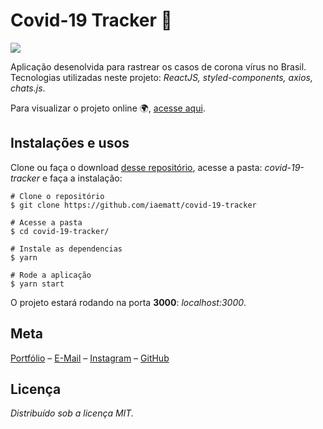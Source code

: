 # Covid-19 Tracker 🧪

![](https://devbsb.com.br:5000/files/09f39e9f30452856f481ba0abc06d3fe-covid-19-tracker.png)

Aplicação desenolvida para rastrear os casos de corona vírus no Brasil. Tecnologias utilizadas neste projeto: _ReactJS, styled-components, axios, chats.js_.

Para visualizar o projeto online 🌍, [acesse aqui](https://devbsb.com.br/covid).

## Instalações e usos

Clone ou faça o download [desse repositório](https://github.com/iaematt/covid-19-tracker), acesse a pasta: _covid-19-tracker_ e faça a instalação:

```
# Clone o repositório
$ git clone https://github.com/iaematt/covid-19-tracker

# Acesse a pasta
$ cd covid-19-tracker/

# Instale as dependencias
$ yarn

# Rode a aplicação
$ yarn start
```

O projeto estará rodando na porta **3000**: _localhost:3000_.

## Meta

[Portfólio](http://devbsb.com.br) – [E-Mail](mailto:matheusbastos@outlook.com) – [Instagram](https://instagram.com/iaematt_) – [GitHub](https://github.com/iaematt)

## Licença

_Distribuído sob a licença MIT._
